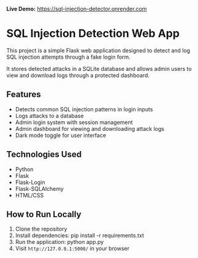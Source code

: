 **Live Demo:** https://sql-injection-detector.onrender.com

# SQL Injection Detection Web App

This project is a simple Flask web application designed to detect and log SQL injection attempts through a fake login form.

It stores detected attacks in a SQLite database and allows admin users to view and download logs through a protected dashboard.

## Features

- Detects common SQL injection patterns in login inputs
- Logs attacks to a database
- Admin login system with session management
- Admin dashboard for viewing and downloading attack logs
- Dark mode toggle for user interface

## Technologies Used

- Python
- Flask
- Flask-Login
- Flask-SQLAlchemy
- HTML/CSS

## How to Run Locally

1. Clone the repository
2. Install dependencies: pip install -r requirements.txt
3. Run the application: python app.py
4. Visit `http://127.0.0.1:5000/` in your browser










